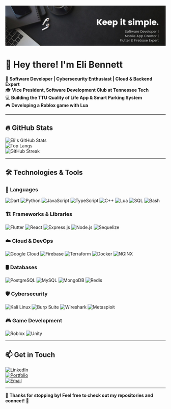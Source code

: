 ![Eli Bennett - Software Developer](keepitsimpleimage.jpeg)

# 👋 Hey there! I'm Eli Bennett

🚀 **Software Developer | Cybersecurity Enthusiast | Cloud & Backend Expert**  
🎓 **Vice President, Software Development Club at Tennessee Tech**  
💻 **Building the TTU Quality of Life App & Smart Parking System**  
🎮 **Developing a Roblox game with Lua**  

---

## 🔥 **GitHub Stats**
![Eli's GitHub Stats](https://github-readme-stats.vercel.app/api?username=EliBennett&show_icons=true&theme=tokyonight)  
![Top Langs](https://github-readme-stats.vercel.app/api/top-langs/?username=EliBennett&layout=compact&theme=tokyonight)  
![GitHub Streak](https://github-readme-streak-stats.herokuapp.com/?user=EliBennett&theme=tokyonight)  

---

## 🛠 **Technologies & Tools**

### 🚀 **Languages**
![Dart](https://img.shields.io/badge/Dart-0175C2.svg?style=for-the-badge&logo=Dart&logoColor=white)
![Python](https://img.shields.io/badge/Python-3776AB.svg?style=for-the-badge&logo=python&logoColor=white)
![JavaScript](https://img.shields.io/badge/JavaScript-F7DF1E.svg?style=for-the-badge&logo=javascript&logoColor=black)
![TypeScript](https://img.shields.io/badge/TypeScript-3178C6.svg?style=for-the-badge&logo=typescript&logoColor=white)
![C++](https://img.shields.io/badge/C++-00599C.svg?style=for-the-badge&logo=c%2B%2B&logoColor=white)
![Lua](https://img.shields.io/badge/Lua-2C2D72.svg?style=for-the-badge&logo=lua&logoColor=white)
![SQL](https://img.shields.io/badge/SQL-4479A1.svg?style=for-the-badge&logo=mysql&logoColor=white)
![Bash](https://img.shields.io/badge/Bash-4EAA25.svg?style=for-the-badge&logo=gnu-bash&logoColor=white)

### 🏗️ **Frameworks & Libraries**
![Flutter](https://img.shields.io/badge/Flutter-02569B.svg?style=for-the-badge&logo=Flutter&logoColor=white)
![React](https://img.shields.io/badge/React-61DAFB.svg?style=for-the-badge&logo=react&logoColor=black)
![Express.js](https://img.shields.io/badge/Express.js-000000.svg?style=for-the-badge&logo=express&logoColor=white)
![Node.js](https://img.shields.io/badge/Node.js-339933.svg?style=for-the-badge&logo=nodedotjs&logoColor=white)
![Sequelize](https://img.shields.io/badge/Sequelize-52B0E7.svg?style=for-the-badge&logo=sequelize&logoColor=white)

### ☁️ **Cloud & DevOps**
![Google Cloud](https://img.shields.io/badge/Google_Cloud-4285F4.svg?style=for-the-badge&logo=google-cloud&logoColor=white)
![Firebase](https://img.shields.io/badge/Firebase-FFCA28.svg?style=for-the-badge&logo=firebase&logoColor=black)
![Terraform](https://img.shields.io/badge/Terraform-623CE4.svg?style=for-the-badge&logo=terraform&logoColor=white)
![Docker](https://img.shields.io/badge/Docker-2496ED.svg?style=for-the-badge&logo=docker&logoColor=white)
![NGINX](https://img.shields.io/badge/NGINX-009639.svg?style=for-the-badge&logo=nginx&logoColor=white)

### 🛢️ **Databases**
![PostgreSQL](https://img.shields.io/badge/PostgreSQL-316192.svg?style=for-the-badge&logo=postgresql&logoColor=white)
![MySQL](https://img.shields.io/badge/MySQL-4479A1.svg?style=for-the-badge&logo=mysql&logoColor=white)
![MongoDB](https://img.shields.io/badge/MongoDB-47A248.svg?style=for-the-badge&logo=mongodb&logoColor=white)
![Redis](https://img.shields.io/badge/Redis-DC382D.svg?style=for-the-badge&logo=redis&logoColor=white)

### 🛡️ **Cybersecurity**
![Kali Linux](https://img.shields.io/badge/Kali_Linux-557C94.svg?style=for-the-badge&logo=kalilinux&logoColor=white)
![Burp Suite](https://img.shields.io/badge/Burp_Suite-FF4A00.svg?style=for-the-badge&logo=burpsuite&logoColor=white)
![Wireshark](https://img.shields.io/badge/Wireshark-1679A7.svg?style=for-the-badge&logo=wireshark&logoColor=white)
![Metasploit](https://img.shields.io/badge/Metasploit-4EAA25.svg?style=for-the-badge&logo=metasploit&logoColor=white)

### 🎮 **Game Development**
![Roblox](https://img.shields.io/badge/Roblox-000000.svg?style=for-the-badge&logo=roblox&logoColor=white)
![Unity](https://img.shields.io/badge/Unity-000000.svg?style=for-the-badge&logo=unity&logoColor=white)

---

## 📫 **Get in Touch**
[![LinkedIn](https://img.shields.io/badge/LinkedIn-0A66C2.svg?style=for-the-badge&logo=linkedin&logoColor=white)](https://www.linkedin.com/in/yourprofile)  
[![Portfolio](https://img.shields.io/badge/Portfolio-FF5722.svg?style=for-the-badge&logo=google-chrome&logoColor=white)](https://yourwebsite.com)  
[![Email](https://img.shields.io/badge/Email-D14836.svg?style=for-the-badge&logo=gmail&logoColor=white)](mailto:your-email@example.com)  

---

🚀 **Thanks for stopping by! Feel free to check out my repositories and connect!** 🎯  
